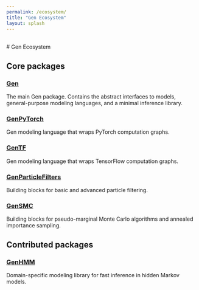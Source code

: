 ```yaml
---
permalink: /ecosystem/
title: "Gen Ecosystem"
layout: splash
---
```


<br>
# Gen Ecosystem

## Core packages

### [Gen](https://github.com/probcomp/Gen.jl)
The main Gen package.
Contains the abstract interfaces to models, general-purpose modeling languages, and a minimal inference library.

### [GenPyTorch](https://github.com/probcomp/GenPyTorch.jl)
Gen modeling language that wraps PyTorch computation graphs.

### [GenTF](https://github.com/probcomp/GenTF)
Gen modeling language that wraps TensorFlow computation graphs.

### [GenParticleFilters](https://github.com/probcomp/GenParticleFilters.jl)
Building blocks for basic and advanced particle filtering.

### [GenSMC](https://github.com/probcomp/GenSMC)
Building blocks for pseudo-marginal Monte Carlo algorithms and annealed importance sampling.

## Contributed packages

### [GenHMM](https://github.com/probcomp/GenHMM.jl)
Domain-specific modeling library for fast inference in hidden Markov models.
